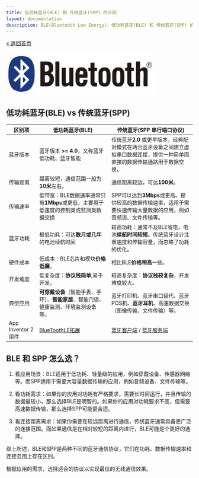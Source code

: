 ```yaml
---
title: 低功耗蓝牙(BLE) 和 传统蓝牙(SPP) 的区别
layout: documentation
description: BLE(Bluetooth Low Energy)，低功耗蓝牙(BLE) 和 传统蓝牙(SPP) 的区别，以及App Inventor 2 与它们之间通信的方法及差别。
---
```


[&laquo; 返回首页](index.html)

![BlueTooth](assets/BlueTooth.jpg)

## 低功耗蓝牙(BLE) vs 传统蓝牙(SPP)

|   区别项    | 低功耗蓝牙(BLE) | 传统蓝牙(SPP 串行端口协议)	  |
|---------|---------|---------|
| 蓝牙版本 | 蓝牙版本 <b>>= 4.0</b>，又称蓝牙低功耗、蓝牙智能  |  传统蓝牙<b>2.0</b> 或更早版本，经典配对模式在两台蓝牙设备之间建立虚拟串口数据连接，提供一种简单而直接的数据传输通路用于数据交换。  |
| 传输距离 | 距离较短，通信范围一般为<b>10米</b>左右。  | 通信距离较远，可达<b>100米</b>。  |
| 传输速率 | 低带宽：BLE数据速率通常只有<b>1Mbps</b>或更低，主要用于低速度的控制类或监测类数据交换 | SPP可以达到<b>3Mbps</b>或更高。提供较高的数据传输速率，适用于需要快速传输大量数据的应用，例如音频流、文件传输等。 |
| 蓝牙功耗 | 极低功耗：可达<b>数月或几年</b>的电池续航时间 | 较高功耗：通常不及BLE省电，电池<b>续航时间较短</b>。传统蓝牙设计注重速度和传输容量，而忽略了功耗的优化。 |
| 硬件成本 | 低成本：BLE芯片和模块<b>价格低廉</b>。  |  相比BLE<b>价格稍高</b>一些。 |
| 开发难度 | 低复杂度：<b>协议栈简单</b>,易于开发。  | 较高复杂度：<b>协议栈较复杂</b>，开发难度较大。  |
| 典型应用 | <b>可穿戴设备</b>（智能手表、手环）、<b>智能家居</b>、智能门锁、健康监测、环境监测设备等。  |  蓝牙打印机、蓝牙串口替代、蓝牙POS机、<b>蓝牙耳机</b>、高速数据交换（图像传输、文件传输）等。 |
| App Inventor 2组件 | [BlueToothLE拓展](bluetoothle.html) | [蓝牙客户端](../components/connectivity.html#BluetoothClient) / [蓝牙服务端](../components/connectivity.html#BluetoothServer) |

## BLE 和 SPP 怎么选？

1. 看应用场景：BLE适用于低功耗、轻量级的应用，例如穿戴设备、传感器网络等。而SPP适用于需要大容量数据传输的应用，例如音频设备、文件传输等。

1. 看功耗需求：如果你的应用对功耗有严格要求，需要长时间运行，并且传输的数据量较小，那么选择BLE是明智的。如果你的应用对功耗要求不高，但需要高速数据传输，那么选择SPP可能更合适。

1. 看连接距离需求：如果你需要在较远距离进行通信，传统蓝牙通常具备更广泛的连接范围。而如果通信是在相对较短的距离内进行，BLE可能是个更好的选择。

综上所述，BLE和SPP是两种不同的蓝牙通信协议，它们在功耗、数据传输速率和连接范围上存在区别。

根据应用的需求，选择适合的协议以实现最佳的无线通信效果。
